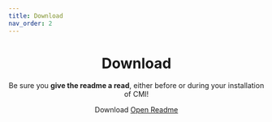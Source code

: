 ```yaml
---
title: Download
nav_order: 2
---
```


<center>
<h1>Download</h1>
Be sure you <b>give the readme a read</b>, either before or during your installation of CMI!
</center>

<center>
  
<a onclick="GetDownload()" class="btn btn-green">Download</a> <a href="https://docs.google.com/document/d/1dFVNe2gvsVck0tjWrnCM2HxsdTFBAnsxs928Q1wVS1A" class="btn btn-blue">Open Readme</a>
</center>

<div id="changelog" align="center" class="inlayed">
  
<script type="text/javascript">
   fetchNotes();
</script>
  
</div>
